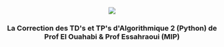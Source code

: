 <h1 align="center">
    <img src="https://readme-typing-svg.herokuapp.com/?font=Righteous&size=35&center=true&vCenter=true&width=500&height=70&duration=5000&lines=Algorithmiques+2;Correction+des+TD's+et+TP's;" />
</h1>

<h3 align="center"> La Correction des TD's et TP's d'Algorithmique 2 (Python) de Prof El Ouahabi & Prof Essahraoui (MIP) </h3>

